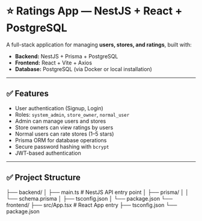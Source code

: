 # ⭐ Ratings App — NestJS + React + PostgreSQL

A full-stack application for managing **users, stores, and ratings**, built with:
- **Backend:** NestJS + Prisma + PostgreSQL
- **Frontend:** React + Vite + Axios
- **Database:** PostgreSQL (via Docker or local installation)

---

## ✅ Features
- User authentication (Signup, Login)
- Roles: `system_admin`, `store_owner`, `normal_user`
- Admin can manage users and stores
- Store owners can view ratings by users
- Normal users can rate stores (1–5 stars)
- Prisma ORM for database operations
- Secure password hashing with `bcrypt`
- JWT-based authentication

---

## ✅ Project Structure
├── backend/
│ ├── main.ts # NestJS API entry point
│ ├── prisma/
│ │ └── schema.prisma
│ ├── tsconfig.json
│ └── package.json
└── frontend/
├── src/App.tsx # React App entry
├── tsconfig.json
└── package.json
